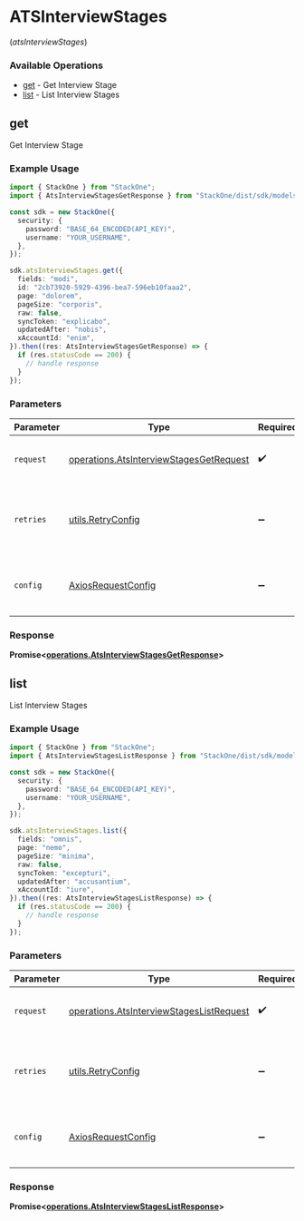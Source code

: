 # ATSInterviewStages
(*atsInterviewStages*)

### Available Operations

* [get](#get) - Get Interview Stage
* [list](#list) - List Interview Stages

## get

Get Interview Stage

### Example Usage

```typescript
import { StackOne } from "StackOne";
import { AtsInterviewStagesGetResponse } from "StackOne/dist/sdk/models/operations";

const sdk = new StackOne({
  security: {
    password: "BASE_64_ENCODED(API_KEY)",
    username: "YOUR_USERNAME",
  },
});

sdk.atsInterviewStages.get({
  fields: "modi",
  id: "2cb73920-5929-4396-bea7-596eb10faaa2",
  page: "dolorem",
  pageSize: "corporis",
  raw: false,
  syncToken: "explicabo",
  updatedAfter: "nobis",
  xAccountId: "enim",
}).then((res: AtsInterviewStagesGetResponse) => {
  if (res.statusCode == 200) {
    // handle response
  }
});
```

### Parameters

| Parameter                                                                                          | Type                                                                                               | Required                                                                                           | Description                                                                                        |
| -------------------------------------------------------------------------------------------------- | -------------------------------------------------------------------------------------------------- | -------------------------------------------------------------------------------------------------- | -------------------------------------------------------------------------------------------------- |
| `request`                                                                                          | [operations.AtsInterviewStagesGetRequest](../../models/operations/atsinterviewstagesgetrequest.md) | :heavy_check_mark:                                                                                 | The request object to use for the request.                                                         |
| `retries`                                                                                          | [utils.RetryConfig](../../models/utils/retryconfig.md)                                             | :heavy_minus_sign:                                                                                 | Configuration to override the default retry behavior of the client.                                |
| `config`                                                                                           | [AxiosRequestConfig](https://axios-http.com/docs/req_config)                                       | :heavy_minus_sign:                                                                                 | Available config options for making requests.                                                      |


### Response

**Promise<[operations.AtsInterviewStagesGetResponse](../../models/operations/atsinterviewstagesgetresponse.md)>**


## list

List Interview Stages

### Example Usage

```typescript
import { StackOne } from "StackOne";
import { AtsInterviewStagesListResponse } from "StackOne/dist/sdk/models/operations";

const sdk = new StackOne({
  security: {
    password: "BASE_64_ENCODED(API_KEY)",
    username: "YOUR_USERNAME",
  },
});

sdk.atsInterviewStages.list({
  fields: "omnis",
  page: "nemo",
  pageSize: "minima",
  raw: false,
  syncToken: "excepturi",
  updatedAfter: "accusantium",
  xAccountId: "iure",
}).then((res: AtsInterviewStagesListResponse) => {
  if (res.statusCode == 200) {
    // handle response
  }
});
```

### Parameters

| Parameter                                                                                            | Type                                                                                                 | Required                                                                                             | Description                                                                                          |
| ---------------------------------------------------------------------------------------------------- | ---------------------------------------------------------------------------------------------------- | ---------------------------------------------------------------------------------------------------- | ---------------------------------------------------------------------------------------------------- |
| `request`                                                                                            | [operations.AtsInterviewStagesListRequest](../../models/operations/atsinterviewstageslistrequest.md) | :heavy_check_mark:                                                                                   | The request object to use for the request.                                                           |
| `retries`                                                                                            | [utils.RetryConfig](../../models/utils/retryconfig.md)                                               | :heavy_minus_sign:                                                                                   | Configuration to override the default retry behavior of the client.                                  |
| `config`                                                                                             | [AxiosRequestConfig](https://axios-http.com/docs/req_config)                                         | :heavy_minus_sign:                                                                                   | Available config options for making requests.                                                        |


### Response

**Promise<[operations.AtsInterviewStagesListResponse](../../models/operations/atsinterviewstageslistresponse.md)>**


